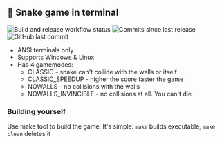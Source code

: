 ## 🐍 Snake game in terminal
<p>
	<img alt="Build and release workflow status" src="https://github.com/CheDaniSV/terminal-snake/actions/workflows/build-and-release.yml/badge.svg">
	<img alt="Commits since last release"  src="https://img.shields.io/github/commits-since/CheDaniSV/terminal-snake/latest">
	<img alt="GitHub last commit" src="https://img.shields.io/github/last-commit/CheDaniSV/terminal-snake">
</p>

- ANSI terminals only
- Supports Windows & Linux
- Has 4 gamemodes:
	- CLASSIC - snake can't collide with the walls or itself 
	- CLASSIC_SPEEDUP - higher the score faster the game
	- NOWALLS - no collisions with the walls
	- NOWALLS_INVINCIBLE - no collisions at all. You can't die

### Building yourself
Use make tool to build the game.
It's simple: `make` builds executable, `make clean` deletes it